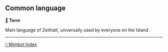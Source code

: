 ## Common language

**📑 Term**

Main language of Zeithalt, universally used by everyone on the Island.

-----
[`📑` Mimbot Index](<https://zeithalt.github.io/r/#bef0>)
<!---
keywords:
aliases:
-->